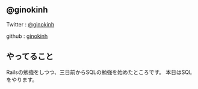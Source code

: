 
## @ginokinh
Twitter : [@ginokinh](https://twitter.com/ginokinh?lang=ja)   

github : [ginokinh](https://github.com/ginokinh)

## やってること
Railsの勉強をしつつ、三日前からSQLの勉強を始めたところです。
本日はSQLをやります。

